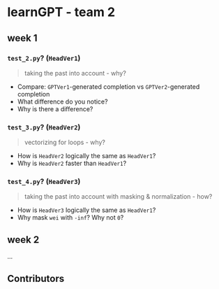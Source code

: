 # learnGPT - team 2

## week 1

### `test_2.py`? (`HeadVer1`)

> taking the past into account - why? 

- Compare: `GPTVer1`-generated completion vs `GPTVer2`-generated completion
- What difference do you notice?
- Why is there a difference?

### `test_3.py`? (`HeadVer2`)

>  vectorizing for loops - why?

- How is `HeadVer2` logically the same as `HeadVer1`?
- Why is `HeadVer2` faster than `HeadVer1`?

### `test_4.py`? (`HeadVer3`)

> taking the past into account with masking & normalization - how?

- How is `HeadVer3` logically the same as `HeadVer1`?
- Why mask `wei` with `-inf`? Why not `0`?


## week 2

...

## Contributors



